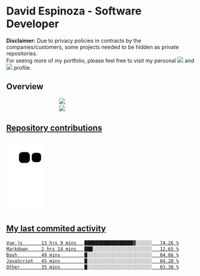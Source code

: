 # David Espinoza - Software Developer
<div id="links">
  <p>
    <strong>Disclaimer:</strong> Due to privacy policies in contracts by the companies/customers, some projects needed to be hidden as private repositories. <br />
For seeing more of my portfolio, please feel free to visit my personal <a href="https://davidespinoza.dev" target="_blank"><img src="https://img.shields.io/badge/website-000000?style=for-the-badge&logo=About.me&logoColor=white" target="_blank"></a> and <a href="https://www.linkedin.com/in/despinozap" target="_blank"><img src="https://img.shields.io/badge/LinkedIn-0077B5?style=for-the-badge&logo=linkedin&logoColor=white" target="_blank"></a> profile.
  </p>
</div>

## Overview

<div id="stats">
  <a href="https://github.com/despinozap">
  <img height="180em" style="margin: 0em 10em;" src="https://github-readme-stats.vercel.app/api?username=despinozap&show_icons=true&include_all_commits=true&count_private=true&theme=default"/>
  <img height="180em" style="margin: 0em 10em;" src="https://github-readme-stats.vercel.app/api/top-langs/?username=despinozap&layout=compact&langs_count=7&theme=default"/>
</div>
 
## Repository contributions
<div id="snake"> 

  ![Snake animation](https://github.com/despinozap/despinozap/blob/output/github-contribution-grid-snake.svg)
</div>

## My last commited activity
<!--START_SECTION:waka-->

```text
Vue.js       13 hrs 9 mins   ██████████████████▓░░░░░░   74.26 %
Markdown     2 hrs 14 mins   ███░░░░░░░░░░░░░░░░░░░░░░   12.65 %
Bash         49 mins         █░░░░░░░░░░░░░░░░░░░░░░░░   04.66 %
JavaScript   45 mins         █░░░░░░░░░░░░░░░░░░░░░░░░   04.28 %
Other        35 mins         █░░░░░░░░░░░░░░░░░░░░░░░░   03.38 %
```

<!--END_SECTION:waka-->
